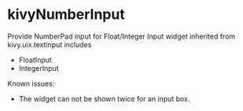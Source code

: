 # kivyNumberInput
Provide NumberPad input for Float/Integer Input widget inherited from kivy.uix.textinput includes
- FloatInput
- IntegerInput

Known issues:
- The widget can not be shown twice for an input box.
